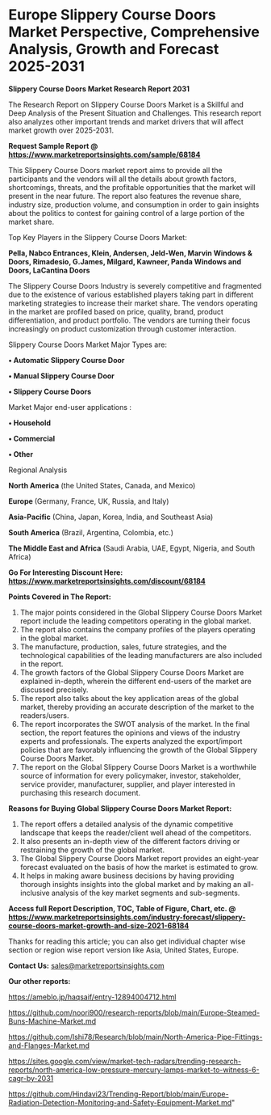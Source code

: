 # Europe Slippery Course Doors Market Perspective, Comprehensive Analysis, Growth and Forecast 2025-2031

<strong>Slippery Course Doors Market Research Report 2031</strong>

The Research Report on Slippery Course Doors Market is a Skillful and Deep Analysis of the Present Situation and Challenges. This research report also analyzes other important trends and market drivers that will affect market growth over 2025-2031.

<strong>Request Sample Report @ <a href=https://www.marketreportsinsights.com/sample/68184>https://www.marketreportsinsights.com/sample/68184</a></strong>

This Slippery Course Doors market report aims to provide all the participants and the vendors will all the details about growth factors, shortcomings, threats, and the profitable opportunities that the market will present in the near future. The report also features the revenue share, industry size, production volume, and consumption in order to gain insights about the politics to contest for gaining control of a large portion of the market share.

Top Key Players in the Slippery Course Doors Market:

<strong>Pella, Nabco Entrances, Klein, Andersen, Jeld-Wen, Marvin Windows & Doors, Rimadesio, G.James, Milgard, Kawneer, Panda Windows and Doors, LaCantina Doors</strong>

The Slippery Course Doors Industry is severely competitive and fragmented due to the existence of various established players taking part in different marketing strategies to increase their market share. The vendors operating in the market are profiled based on price, quality, brand, product differentiation, and product portfolio. The vendors are turning their focus increasingly on product customization through customer interaction.

Slippery Course Doors Market Major Types are:

<strong>• Automatic Slippery Course Door

• Manual Slippery Course Door

• Slippery Course Doors</strong>

Market Major end-user applications :

<strong>• Household

• Commercial

• Other</strong>

Regional Analysis

</u><strong><b>North America</b></strong> (the United States, Canada, and Mexico)

<strong><b>Europe </b></strong>(Germany, France, UK, Russia, and Italy)

<strong><b>Asia-Pacific</b></strong> (China, Japan, Korea, India, and Southeast Asia)

<strong><b>South America</b></strong> (Brazil, Argentina, Colombia, etc.)

<strong><b>The Middle East and Africa</b></strong> (Saudi Arabia, UAE, Egypt, Nigeria, and South Africa)

<strong>Go For Interesting Discount Here: <a href=https://www.marketreportsinsights.com/discount/68184>https://www.marketreportsinsights.com/discount/68184</a></strong>

<strong>Points Covered in The Report:</strong>
<ol>
  <li>The major points considered in the Global Slippery Course Doors Market report include the leading competitors operating in the global market.</li>
  <li>The report also contains the company profiles of the players operating in the global market.</li>
  <li>The manufacture, production, sales, future strategies, and the technological capabilities of the leading manufacturers are also included in the report.</li>
  <li>The growth factors of the Global Slippery Course Doors Market are explained in-depth, wherein the different end-users of the market are discussed precisely.</li>
  <li>The report also talks about the key application areas of the global market, thereby providing an accurate description of the market to the readers/users.</li>
  <li>The report incorporates the SWOT analysis of the market. In the final section, the report features the opinions and views of the industry experts and professionals. The experts analyzed the export/import policies that are favorably influencing the growth of the Global Slippery Course Doors Market.</li>
  <li>The report on the Global Slippery Course Doors Market is a worthwhile source of information for every policymaker, investor, stakeholder, service provider, manufacturer, supplier, and player interested in purchasing this research document.</li>
</ol>
<strong>Reasons for Buying Global Slippery Course Doors Market Report:</strong>

<ol>
  <li>The report offers a detailed analysis of the dynamic competitive landscape that keeps the reader/client well ahead of the competitors.</li>
  <li>It also presents an in-depth view of the different factors driving or restraining the growth of the global market.</li>
  <li>The Global Slippery Course Doors Market report provides an eight-year forecast evaluated on the basis of how the market is estimated to grow.</li>
  <li>It helps in making aware business decisions by having providing thorough insights insights into the global market and by making an all-inclusive analysis of the key market segments and sub-segments.</li>
</ol>
<strong>Access full Report Description, TOC, Table of Figure, Chart, etc. @ <a href=https://www.marketreportsinsights.com/industry-forecast/slippery-course-doors-market-growth-and-size-2021-68184>https://www.marketreportsinsights.com/industry-forecast/slippery-course-doors-market-growth-and-size-2021-68184</a></strong>


Thanks for reading this article; you can also get individual chapter wise section or region wise report version like Asia, United States, Europe.

<strong>Contact Us:</strong>
sales@marketreportsinsights.com

<strong>Our other reports:</strong>

<a href=https://ameblo.jp/haqsaif/entry-12894004712.html>https://ameblo.jp/haqsaif/entry-12894004712.html</a>

<a href=https://github.com/noori900/research-reports/blob/main/Europe-Steamed-Buns-Machine-Market.md>https://github.com/noori900/research-reports/blob/main/Europe-Steamed-Buns-Machine-Market.md</a>

<a href=https://github.com/Ishi78/Research/blob/main/North-America-Pipe-Fittings-and-Flanges-Market.md>https://github.com/Ishi78/Research/blob/main/North-America-Pipe-Fittings-and-Flanges-Market.md</a>

<a href=https://sites.google.com/view/market-tech-radars/trending-research-reports/north-america-low-pressure-mercury-lamps-market-to-witness-6-cagr-by-2031>https://sites.google.com/view/market-tech-radars/trending-research-reports/north-america-low-pressure-mercury-lamps-market-to-witness-6-cagr-by-2031</a>

<a href=https://github.com/Hindavi23/Trending-Report/blob/main/Europe-Radiation-Detection-Monitoring-and-Safety-Equipment-Market.md>https://github.com/Hindavi23/Trending-Report/blob/main/Europe-Radiation-Detection-Monitoring-and-Safety-Equipment-Market.md</a>"
